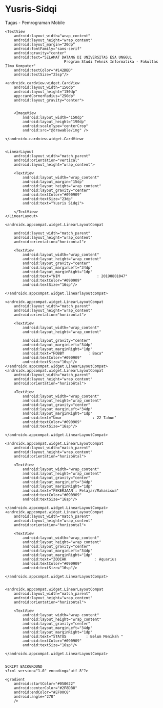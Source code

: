 # Yusris-Sidqi
Tugas - Pemrograman Mobile

<?xml version="1.0" encoding="utf-8"?>
<LinearLayout xmlns:android="http://schemas.android.com/apk/res/android"
    xmlns:app="http://schemas.android.com/apk/res-auto"
    xmlns:tools="http://schemas.android.com/tools"
    android:layout_width="match_parent"
    android:layout_height="match_parent"
    android:orientation="vertical"
    tools:context=".MainActivity"
    android:background="@drawable/pink">


    <TextView
        android:layout_width="wrap_content"
        android:layout_height="wrap_content"
        android:layout_margin="20dp"
        android:fontFamily="sans-serif"
        android:gravity="center"
        android:text="SELAMAT DATANG DI UNIVERSITAS ESA UNGGUL
                               Program Studi Teknik Informatika - Fakultas Ilmu Komputer"
        android:textColor="#142DBD"
        android:textSize="25sp"/>

    <androidx.cardview.widget.CardView
        android:layout_width="150dp"
        android:layout_height="150dp"
        app:cardCornerRadius="250dp"
        android:layout_gravity="center">


        <ImageView
            android:layout_width="150dp"
            android:layout_height="190dp"
            android:scaleType="centerCrop"
            android:src="@drawable/img" />

    </androidx.cardview.widget.CardView>


    <LinearLayout
        android:layout_width="match_parent"
        android:orientation="vertical"
        android:layout_height="wrap_content">

        <TextView
            android:layout_width="wrap_content"
            android:layout_margin="15dp"
            android:layout_height="wrap_content"
            android:layout_gravity="center"
            android:textColor="#090909"
            android:textSize="23dp"
            android:text="Yusris Sidqi">

        </TextView>
    </LinearLayout>

    <androidx.appcompat.widget.LinearLayoutCompat

        android:layout_width="match_parent"
        android:layout_height="wrap_content"
        android:orientation="horizontal">

        <TextView
            android:layout_width="wrap_content"
            android:layout_height="wrap_content"
            android:layout_gravity="center"
            android:layout_marginLeft="34dp"
            android:layout_marginRight="1dp"
            android:text="NIM                 : 20190801047"
            android:textColor="#090909"
            android:textSize="16sp"/>

    </androidx.appcompat.widget.linearlayoutcompat>

    <androidx.appcompat.widget.LinearLayoutCompat
        android:layout_width="match_parent"
        android:layout_height="wrap_content"
        android:orientation="horizontal">

        <TextView
            android:layout_width="wrap_content"
            android:layout_height="wrap_content"

            android:layout_gravity="center"
            android:layout_marginLeft="34dp"
            android:layout_marginRight="1dp"
            android:text="HOBBY           : Baca"
            android:textColor="#090909"
            android:textSize="16sp"/>
    </androidx.appcompat.widget.LinearLayoutCompat>
    <androidx.appcompat.widget.LinearLayoutCompat
        android:layout_width="match_parent"
        android:layout_height="wrap_content"
        android:orientation="horizontal">

        <TextView
            android:layout_width="wrap_content"
            android:layout_height="wrap_content"
            android:layout_gravity="center"
            android:layout_marginLeft="34dp"
            android:layout_marginRight="1dp"
            android:text="Umur              : 22 Tahun"
            android:textColor="#090909"
            android:textSize="16sp"/>

    </androidx.appcompat.widget.LinearLayoutCompat>

    <androidx.appcompat.widget.LinearLayoutCompat
        android:layout_width="match_parent"
        android:layout_height="wrap_content"
        android:orientation="horizontal">

        <TextView
            android:layout_width="wrap_content"
            android:layout_height="wrap_content"
            android:layout_gravity="center"
            android:layout_marginLeft="34dp"
            android:layout_marginRight="1dp"
            android:text="PEKERJAAN : Pelajar/Mahasiswa"
            android:textColor="#090909"
            android:textSize="16sp"/>

    </androidx.appcompat.widget.LinearLayoutCompat>
    <androidx.appcompat.widget.LinearLayoutCompat
        android:layout_width="match_parent"
        android:layout_height="wrap_content"
        android:orientation="horizontal">

        <TextView
            android:layout_width="wrap_content"
            android:layout_height="wrap_content"
            android:layout_gravity="center"
            android:layout_marginLeft="34dp"
            android:layout_marginRight="1dp"
            android:text="ZODIAK             : Aquarius
            android:textColor="#090909"
            android:textSize="16sp"/>

    </androidx.appcompat.widget.LinearLayoutCompat>


    <androidx.appcompat.widget.LinearLayoutCompat
        android:layout_width="match_parent"
        android:layout_height="wrap_content"
        android:orientation="horizontal">

        <TextView
            android:layout_width="wrap_content"
            android:layout_height="wrap_content"
            android:layout_gravity="center"
            android:layout_marginLeft="34dp"
            android:layout_marginRight="1dp"
            android:text="STATUS         : Belum Menikah "
            android:textColor="#090909"
            android:textSize="16sp"/>

    </androidx.appcompat.widget.LinearLayoutCompat>
                                   
                                   
    SCRIPT BACKGROUND
    <?xml version="1.0" encoding="utf-8"?>
<shape xmlns:android="http://schemas.android.com/apk/res/android"
    android:shape="rectangle">

    <gradient
        android:startColor="#050622"
        android:centerColor="#2F8DB8"
        android:endColor="#EF00C8"
        android:angle="270"
        />

</shape><?xml version="1.0" encoding="utf-8"?>
<selector xmlns:android="http://schemas.android.com/apk/res/android">
